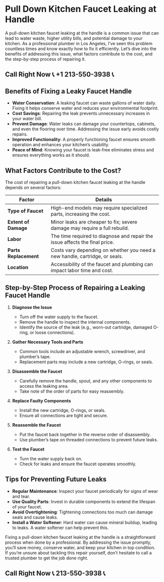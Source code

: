 # Pull Down Kitchen Faucet Leaking at Handle

A pull-down kitchen faucet leaking at the handle is a common issue that can lead to water waste, higher utility bills, and potential damage to your kitchen. As a professional plumber in Los Angeles, I’ve seen this problem countless times and know exactly how to fix it efficiently. Let’s dive into the benefits of addressing this issue, what factors contribute to the cost, and the step-by-step process of repairing it.

## Call Right Now 📞 +1 213-550-3938 📞

## Benefits of Fixing a Leaky Faucet Handle

- **Water Conservation**: A leaking faucet can waste gallons of water daily. Fixing it helps conserve water and reduces your environmental footprint.
- **Cost Savings**: Repairing the leak prevents unnecessary increases in your water bill.
- **Prevent Damage**: Water leaks can damage your countertops, cabinets, and even the flooring over time. Addressing the issue early avoids costly repairs.
- **Improved Functionality**: A properly functioning faucet ensures smooth operation and enhances your kitchen’s usability.
- **Peace of Mind**: Knowing your faucet is leak-free eliminates stress and ensures everything works as it should.

## What Factors Contribute to the Cost?

The cost of repairing a pull-down kitchen faucet leaking at the handle depends on several factors:

| **Factor**                | **Details**                                                                 |
|---------------------------|-----------------------------------------------------------------------------|
| **Type of Faucet**        | High-end models may require specialized parts, increasing the cost.       |
| **Extent of Damage**      | Minor leaks are cheaper to fix; severe damage may require a full rebuild. |
| **Labor**                 | The time required to diagnose and repair the issue affects the final price. |
| **Parts Replacement**      | Costs vary depending on whether you need a new handle, cartridge, or seals.|
| **Location**              | Accessibility of the faucet and plumbing can impact labor time and cost.   |

## Step-by-Step Process of Repairing a Leaking Faucet Handle

1. **Diagnose the Issue**  
   - Turn off the water supply to the faucet.  
   - Remove the handle to inspect the internal components.  
   - Identify the source of the leak (e.g., worn-out cartridge, damaged O-ring, or loose connections).  

2. **Gather Necessary Tools and Parts**  
   - Common tools include an adjustable wrench, screwdriver, and plumber’s tape.  
   - Replacement parts may include a new cartridge, O-rings, or seals.  

3. **Disassemble the Faucet**  
   - Carefully remove the handle, spout, and any other components to access the leaking area.  
   - Take note of the order of parts for easy reassembly.  

4. **Replace Faulty Components**  
   - Install the new cartridge, O-rings, or seals.  
   - Ensure all connections are tight and secure.  

5. **Reassemble the Faucet**  
   - Put the faucet back together in the reverse order of disassembly.  
   - Use plumber’s tape on threaded connections to prevent future leaks.  

6. **Test the Faucet**  
   - Turn the water supply back on.  
   - Check for leaks and ensure the faucet operates smoothly.  

## Tips for Preventing Future Leaks  

- **Regular Maintenance**: Inspect your faucet periodically for signs of wear and tear.  
- **Use Quality Parts**: Invest in durable components to extend the lifespan of your faucet.  
- **Avoid Overtightening**: Tightening connections too much can damage seals and cause leaks.  
- **Install a Water Softener**: Hard water can cause mineral buildup, leading to leaks. A water softener can help prevent this.  

Fixing a pull-down kitchen faucet leaking at the handle is a straightforward process when done by a professional. By addressing the issue promptly, you’ll save money, conserve water, and keep your kitchen in top condition. If you’re unsure about tackling this repair yourself, don’t hesitate to call a trusted plumber to get the job done right.
## Call Right Now 📞 213-550-3938 📞